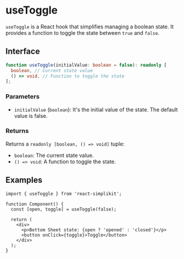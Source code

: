 # useToggle

`useToggle` is a React hook that simplifies managing a boolean state.
It provides a function to toggle the state between `true` and `false`.

## Interface

```ts
function useToggle(initialValue: boolean = false): readonly [
  boolean, // Current state value
  () => void, // Function to toggle the state
];
```

### Parameters

- `initialValue` (`boolean`): It's the initial value of the state. The default value is false.

### Returns

Returns a `readonly [boolean, () => void]` tuple:

- `boolean`: The current state value.
- `() => void`: A function to toggle the state.

## Examples

```tsx
import { useToggle } from 'react-simplikit';

function Component() {
  const [open, toggle] = useToggle(false);

  return (
    <div>
      <p>Bottom Sheet state: {open ? 'opened' : 'closed'}</p>
      <button onClick={toggle}>Toggle</button>
    </div>
  );
}
```
